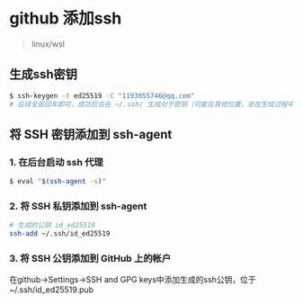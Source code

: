 # github 添加ssh

> linux/wsl

## 生成ssh密钥

~~~bash
$ ssh-keygen -t ed25519 -C "1193055746@qq.com"
# 后续全部回车即可，成功后会在 ~/.ssh/ 生成对于密钥（可能在其他位置，会在生成过程中提示）
~~~

## 将 SSH 密钥添加到 ssh-agent

### 1. 在后台启动 ssh 代理

~~~bash
$ eval "$(ssh-agent -s)"
~~~

### 2. 将 SSH 私钥添加到 ssh-agent

~~~bash
# 生成的公钥 id_ed25519
ssh-add ~/.ssh/id_ed25519
~~~

### 3. 将 SSH 公钥添加到 GitHub 上的帐户

在github->Settings->SSH and GPG keys中添加生成的ssh公钥，位于 ~/.ssh/id_ed25519.pub